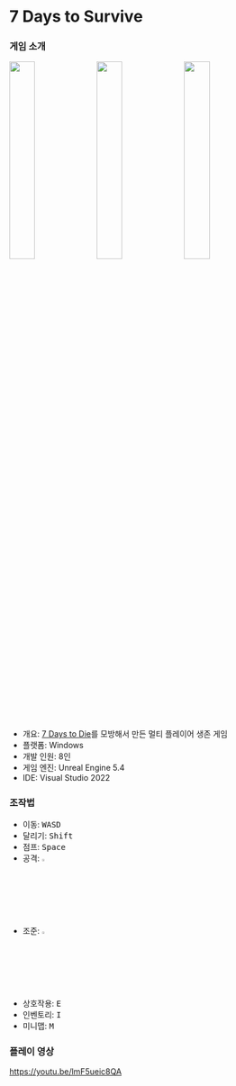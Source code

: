 # 7 Days to Survive

### 게임 소개
<img src=https://github.com/user-attachments/assets/732c2c76-1170-4e55-8f67-4b77db31c9ce width=30% height=30%>
<img src=https://github.com/user-attachments/assets/8a9efe71-a3a9-497e-ade7-5758f3dc7c83 width=30% height=30%>
<img src=https://github.com/user-attachments/assets/a6fa4296-3ec5-4799-9598-15b3055b28df width=30% height=30%>

- 개요: <a href="https://namu.wiki/w/7%20Days%20to%20Die">7 Days to Die</a>를 모방해서 만든 멀티 플레이어 생존 게임
- 플랫폼: Windows
- 개발 인원: 8인
- 게임 엔진: Unreal Engine 5.4
- IDE: Visual Studio 2022

### 조작법
- 이동: <kbd>W</kbd><kbd>A</kbd><kbd>S</kbd><kbd>D</kbd>
- 달리기: <kbd>Shift</kbd>
- 점프: <kbd>Space</kbd>
- 공격: <img src=https://github.com/user-attachments/assets/60dc22ad-5360-4ed6-840f-674ce3b823ba width=3% height=3%>
- 조준: <img src=https://github.com/user-attachments/assets/78b492db-9add-41b4-a95a-00e4ca5580ab width=3% height=3%>
- 상호작용: <kbd>E</kbd>
- 인벤토리: <kbd>I</kbd>
- 미니맵: <kbd>M</kbd>

### 플레이 영상
https://youtu.be/lmF5ueic8QA
